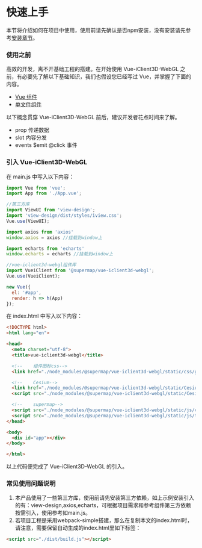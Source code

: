 # 快速上手

本节将介绍如何在项目中使用，使用前请先确认是否npm安装，没有安装请先参考[安装章节](./installation.md)。

### 使用之前

高效的开发，离不开基础工程的搭建。在开始使用 Vue-iClient3D-WebGL 之前，有必要先了解以下基础知识，我们也假设您已经写过 Vue，并掌握了下面的内容。

  - [Vue 组件](https://cn.vuejs.org/v2/guide/components.html)
  - [单文件组件](https://cn.vuejs.org/v2/guide/single-file-components.html)

以下概念贯穿 Vue-iClient3D-WebGL 前后，建议开发者花点时间来了解。

  - prop 传递数据
  - slot 内容分发
  - events $emit @click 事件

### 引入 Vue-iClient3D-WebGL

在 main.js 中写入以下内容：

```js
import Vue from 'vue';
import App from './App.vue';

//第三方库
import ViewUI from 'view-design';
import 'view-design/dist/styles/iview.css';
Vue.use(ViewUI);

import axios from 'axios'
window.axios = axios //挂载到window上

import echarts from 'echarts'
window.echarts = echarts //挂载到window上

//vue-iclient3d-webgl组件库
import VueiClient from '@supermap/vue-iclient3d-webgl';
Vue.use(VueiClient);

new Vue({
  el: '#app',
  render: h => h(App)
});
```

在 index.html 中写入以下内容：

```html
<!DOCTYPE html>
<html lang="en">

<head>
  <meta charset="utf-8">
  <title>vue-iclient3d-webgl</title>

  <!--    组件图标css-->
  <link href="./node_modules/@supermap/vue-iclient3d-webgl/static/css/geoFont/iconfont.css" rel="stylesheet">

  <!--    Cesium-->
  <link href="./node_modules/@supermap/vue-iclient3d-webgl/static/Cesium/Widgets/widgets.css" rel="stylesheet">
  <script src="./node_modules/@supermap/vue-iclient3d-webgl/static/Cesium/Cesium.js"></script>

  <!--    supermap-->
  <script src="./node_modules/@supermap/vue-iclient3d-webgl/static/js/config.js"></script>
  <script src="./node_modules/@supermap/vue-iclient3d-webgl/static/js/tooltip.js"></script>
</head>

<body>
  <div id="app"></div>
</body>

</html>

```

以上代码便完成了 Vue-iClient3D-WebGL 的引入。

### 常见使用问题说明

1. 本产品使用了一些第三方库，使用前请先安装第三方依赖，如上示例安装引入的有：view-design,axios,echarts，可根据项目需求和参考组件第三方依赖按需引入，使用参考如main.js。
2. 若项目工程是采用webpack-simple搭建，那么在复制本文的index.html时，请注意，需要保留自动生成的index.html里如下标签：
```html
<script src="./dist/build.js"></script>
```
